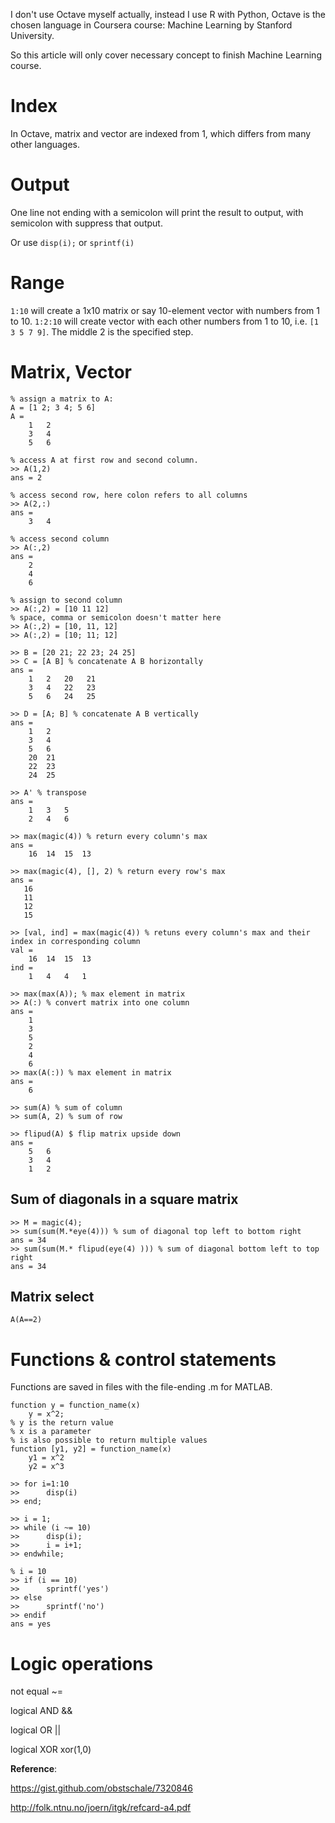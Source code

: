 I don't use Octave myself actually, instead I use R with Python, Octave is the chosen language in Coursera course: Machine Learning by Stanford University.

So this article will only cover necessary concept to finish Machine Learning course.

# Index

In Octave, matrix and vector are indexed from 1, which differs from many other languages.

# Output

One line not ending with a semicolon will print the result to output, with semicolon with suppress that output.

Or use `disp(i);` or `sprintf(i)`

# Range

`1:10` will create a 1x10 matrix or say 10-element vector with numbers from 1 to 10. `1:2:10` will create vector with each other numbers from 1 to 10, i.e. `[1 3 5 7 9]`. The middle 2 is the specified step.

# Matrix, Vector

    % assign a matrix to A: 
    A = [1 2; 3 4; 5 6]
    A =
        1   2
        3   4
        5   6

    % access A at first row and second column.
    >> A(1,2)
    ans = 2

    % access second row, here colon refers to all columns
    >> A(2,:)
    ans =
        3   4

    % access second column
    >> A(:,2)
    ans =
        2
        4
        6

    % assign to second column
    >> A(:,2) = [10 11 12]
    % space, comma or semicolon doesn't matter here
    >> A(:,2) = [10, 11, 12]
    >> A(:,2) = [10; 11; 12]

    >> B = [20 21; 22 23; 24 25]
    >> C = [A B] % concatenate A B horizontally
    ans =
        1   2   20   21
        3   4   22   23
        5   6   24   25

    >> D = [A; B] % concatenate A B vertically
    ans =
        1   2
        3   4
        5   6
        20  21
        22  23
        24  25

    >> A' % transpose
    ans =
        1   3   5
        2   4   6

    >> max(magic(4)) % return every column's max
    ans =
        16  14  15  13

    >> max(magic(4), [], 2) % return every row's max
    ans =
       16
       11
       12
       15

    >> [val, ind] = max(magic(4)) % retuns every column's max and their index in corresponding column
    val =
        16  14  15  13
    ind =
        1   4   4   1

    >> max(max(A)); % max element in matrix
    >> A(:) % convert matrix into one column
    ans =
        1
        3
        5
        2
        4
        6
    >> max(A(:)) % max element in matrix
    ans =
        6

    >> sum(A) % sum of column
    >> sum(A, 2) % sum of row

    >> flipud(A) $ flip matrix upside down
    ans =
        5   6
        3   4
        1   2

## Sum of diagonals in a square matrix

    >> M = magic(4);
    >> sum(sum(M.*eye(4))) % sum of diagonal top left to bottom right
    ans = 34
    >> sum(sum(M.* flipud(eye(4) ))) % sum of diagonal bottom left to top right
    ans = 34

## Matrix select

    A(A==2)

# Functions & control statements

Functions are saved in files with the file-ending .m for MATLAB. 

    function y = function_name(x)
        y = x^2;
    % y is the return value
    % x is a parameter
    % is also possible to return multiple values
    function [y1, y2] = function_name(x)
        y1 = x^2
        y2 = x^3

    >> for i=1:10
    >>      disp(i)
    >> end;

    >> i = 1;
    >> while (i ~= 10)
    >>      disp(i);
    >>      i = i+1;
    >> endwhile;

    % i = 10
    >> if (i == 10)
    >>      sprintf('yes')
    >> else
    >>      sprintf('no')
    >> endif
    ans = yes

# Logic operations

not equal ~=

logical AND &&

logical OR ||

logical XOR xor(1,0)


**Reference**:

https://gist.github.com/obstschale/7320846

http://folk.ntnu.no/joern/itgk/refcard-a4.pdf